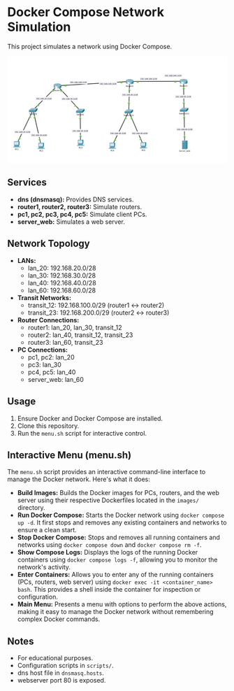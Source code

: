 # Docker Compose Network Simulation

This project simulates a network using Docker Compose.

![Example](doc/image.png)

## Services

* **dns (dnsmasq):** Provides DNS services.
* **router1, router2, router3:** Simulate routers.
* **pc1, pc2, pc3, pc4, pc5:** Simulate client PCs.
* **server_web:** Simulates a web server.

## Network Topology

* **LANs:**
    * lan\_20: 192.168.20.0/28
    * lan\_30: 192.168.30.0/28
    * lan\_40: 192.168.40.0/28
    * lan\_60: 192.168.60.0/28
* **Transit Networks:**
    * transit\_12: 192.168.100.0/29 (router1 <-> router2)
    * transit\_23: 192.168.200.0/29 (router2 <-> router3)
* **Router Connections:**
    * router1: lan\_20, lan\_30, transit\_12
    * router2: lan\_40, transit\_12, transit\_23
    * router3: lan\_60, transit\_23
* **PC Connections:**
    * pc1, pc2: lan\_20
    * pc3: lan\_30
    * pc4, pc5: lan\_40
    * server\_web: lan\_60

## Usage

1.  Ensure Docker and Docker Compose are installed.
2.  Clone this repository.
3.  Run the `menu.sh` script for interactive control.

## Interactive Menu (menu.sh)

The `menu.sh` script provides an interactive command-line interface to manage the Docker network. Here's what it does:

* **Build Images:** Builds the Docker images for PCs, routers, and the web server using their respective Dockerfiles located in the `images/` directory.
* **Run Docker Compose:** Starts the Docker network using `docker compose up -d`. It first stops and removes any existing containers and networks to ensure a clean start.
* **Stop Docker Compose:** Stops and removes all running containers and networks using `docker compose down` and `docker compose rm -f`.
* **Show Compose Logs:** Displays the logs of the running Docker containers using `docker compose logs -f`, allowing you to monitor the network's activity.
* **Enter Containers:** Allows you to enter any of the running containers (PCs, routers, web server) using `docker exec -it <container_name> bash`. This provides a shell inside the container for inspection or configuration.
* **Main Menu:** Presents a menu with options to perform the above actions, making it easy to manage the Docker network without remembering complex Docker commands.


## Notes

* For educational purposes.
* Configuration scripts in `scripts/`.
* dns host file in `dnsmasq.hosts`.
* webserver port 80 is exposed.